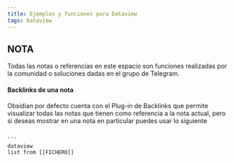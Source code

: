 ```yaml
---
title: Ejemplos y funciones para Dataview
tags: Dataview 
---
```


## NOTA

Todas las notas o referencias en este espacio son funciones realizadas por la comunidad o soluciones dadas en el grupo de Telegram. 

#### Backlinks de una nota

Obsidian por defecto cuenta con el Plug-in de Backlinks que permite visualizar todas las notas que tienen como referencia a la nota actual, pero si deseas mostrar en una nota en particular puedes usar lo siguiente

<code>
``` 
dataview
list from [[FICHERO]]
 
```